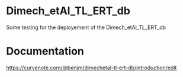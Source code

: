 # Dimech_etAl_TL_ERT_db
Some testing for the deployement of the Dimech_etAl_TL_ERT_db


# Documentation

https://curvenote.com/@benjm/dimechetal-tl-ert-db/introduction/edit

